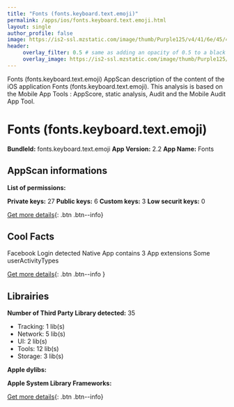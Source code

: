 ```yaml
---
title: "Fonts (fonts.keyboard.text.emoji)"
permalink: /apps/ios/fonts.keyboard.text.emoji.html
layout: single
author_profile: false
image: https://is2-ssl.mzstatic.com/image/thumb/Purple125/v4/41/6e/45/416e4509-8c71-a391-b795-97d0e2a11512/AppIcon-0-0-1x_U007emarketing-0-0-0-7-0-0-sRGB-0-0-0-GLES2_U002c0-512MB-85-220-0-0.png/512x512bb.jpg
header: 
     overlay_filter: 0.5 # same as adding an opacity of 0.5 to a black background
     overlay_image: https://is2-ssl.mzstatic.com/image/thumb/Purple125/v4/41/6e/45/416e4509-8c71-a391-b795-97d0e2a11512/AppIcon-0-0-1x_U007emarketing-0-0-0-7-0-0-sRGB-0-0-0-GLES2_U002c0-512MB-85-220-0-0.png/512x512bb.jpg
---
```

Fonts (fonts.keyboard.text.emoji) AppScan description of the content of the iOS application Fonts (fonts.keyboard.text.emoji). This analysis is based on the Mobile App Tools : AppScore, static analysis, Audit and the Mobile Audit App Tool.

# Fonts (fonts.keyboard.text.emoji)

**BundleId:** fonts.keyboard.text.emoji
**App Version:** 2.2
**App Name:** Fonts


## AppScan informations 

**List of permissions:** 
  
  
**Private keys:** 27
**Public keys:** 6
**Custom keys:** 3
**Low securit keys:** 0
  
[Get more details](/pricing.html){: .btn .btn--info}

## Cool Facts

Facebook Login detected
Native App
contains 3 App extensions
Some userActivityTypes
  
[Get more details](/pricing.html){: .btn .btn--info }

## Librairies 
**Number of Third Party Library detected:** 35
- Tracking: 1 lib(s)
- Network: 5 lib(s)
- UI: 2 lib(s)
- Tools: 12 lib(s)
- Storage: 3 lib(s)


**Apple dylibs:**


**Apple System Library Frameworks:**


  
[Get more details](/pricing.html){: .btn .btn--info}

